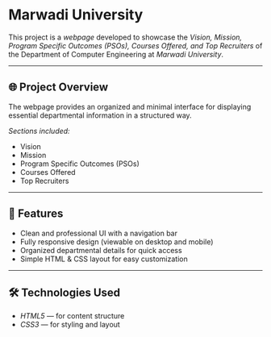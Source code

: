 # Marwadi University

This project is a *webpage* developed to showcase the *Vision, Mission, Program Specific Outcomes (PSOs), Courses Offered, and Top Recruiters* of the Department of Computer Engineering at *Marwadi University*.

---

## 🌐 Project Overview

The webpage provides an organized and minimal interface for displaying essential departmental information in a structured way.

*Sections included:*
- Vision  
- Mission  
- Program Specific Outcomes (PSOs)  
- Courses Offered  
- Top Recruiters  

---

## 🧩 Features

- Clean and professional UI with a navigation bar  
- Fully responsive design (viewable on desktop and mobile)  
- Organized departmental details for quick access  
- Simple HTML & CSS layout for easy customization  

---

## 🛠 Technologies Used

- *HTML5* — for content structure  
- *CSS3* — for styling and layout  



